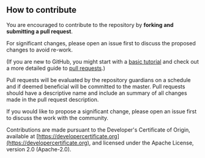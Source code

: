 ## How to contribute

You are encouraged to contribute to the repository by **forking and submitting a pull request**.

For significant changes, please open an issue first to discuss the proposed changes to avoid re-work.

(If you are new to GitHub, you might start with a [basic tutorial](https://help.github.com/articles/set-up-git) and check out a more detailed guide to [pull requests](https://help.github.com/articles/using-pull-requests/).)

Pull requests will be evaluated by the repository guardians on a schedule and if deemed beneficial will be committed to the master. Pull requests should have a descriptive name and include an summary of all changes made in the pull request description.

If you would like to propose a significant change, please open an issue first to discuss the work with the community.

Contributions are made pursuant to the Developer's Certificate of Origin, available at [https://developercertificate.org](https://developercertificate.org), and licensed under the Apache License, version 2.0 (Apache-2.0).
